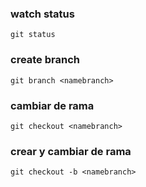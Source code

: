 ### watch status 
    git status 

### create branch
    git branch <namebranch>

### cambiar de rama
    git checkout <namebranch>
    
### crear y cambiar de rama 
    git checkout -b <namebranch>
